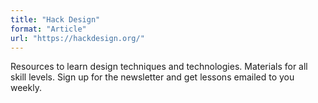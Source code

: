 ```yaml
---
title: "Hack Design"
format: "Article"
url: "https://hackdesign.org/"
---
```


Resources to learn design techniques and technologies. Materials for all skill levels. Sign up for the newsletter and get lessons emailed to you weekly. 
